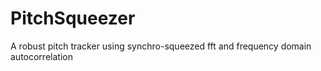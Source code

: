 # PitchSqueezer
A robust pitch tracker using synchro-squeezed fft and frequency domain autocorrelation 
